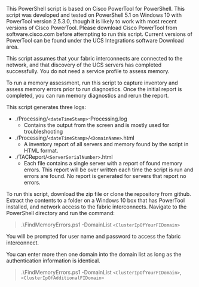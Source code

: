 This PowerShell script is based on Cisco PowerTool for PowerShell. This script was developed and tested on PowerShell 5.1 on Windows 10 with PowerTool version 2.5.3.0, though it is likely to work with most recent versions of Cisco PowerTool. Please download Cisco PowerTool from software.cisco.com before attempting to run this script. Current versions of PowerTool can be found under the UCS Integrations software Download area.

This script assumes that your fabric interconnects are connected to the network, and that discovery of the UCS servers has completed successfully. You do not need a service profile to assess memory. 

To run a memory assessment, run this script to capture inventory and assess memory errors prior to run diagnostics. Once the initial report is completed, you can run memory diagnostics and rerun the report. 

This script generates three logs:

* ./Processing/`<dateTimeStamp>`-Processing.log
    * Contains the output from the screen and is mostly used for troubleshooting
* ./Processing/`<dateTimeStamp>`/`<DomainName>`.html
    * A inventory report of all servers and memory found by the script in HTML format.
* ./TACReport/`<ServerSerialNumber>`.html
    * Each file contains a single server with a report of found memory errors. This report will be over written each time the script is run and errors are found. No report is generated for servers that report no errors. 

To run this script, download the zip file or clone the repository from github. Extract the contents to a folder on a Windows 10 box that has PowerTool installed, and network access to the fabric interconnects. Navigate to the PowerShell directory and run the command:

>.\FindMemoryErrors.ps1 -DomainList `<ClusterIpOfYourFIDomain>`

You will be prompted for user name and password to access the fabric interconnect.

You can enter more then one domain into the domain list as long as the authentication information is identical. 

>.\FindMemoryErrors.ps1 -DomainList `<ClusterIpOfYourFIDomain>`,`<ClusterIpOfAdditionalFIDomain>`